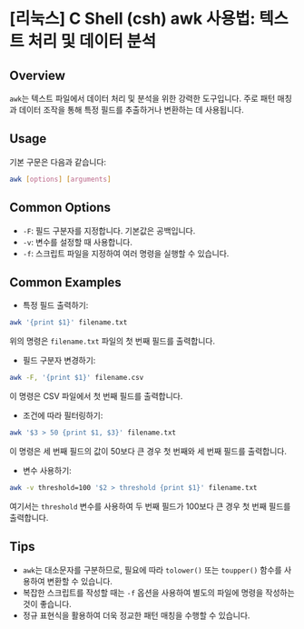 # [리눅스] C Shell (csh) awk 사용법: 텍스트 처리 및 데이터 분석

## Overview
`awk`는 텍스트 파일에서 데이터 처리 및 분석을 위한 강력한 도구입니다. 주로 패턴 매칭과 데이터 조작을 통해 특정 필드를 추출하거나 변환하는 데 사용됩니다.

## Usage
기본 구문은 다음과 같습니다:
```bash
awk [options] [arguments]
```

## Common Options
- `-F`: 필드 구분자를 지정합니다. 기본값은 공백입니다.
- `-v`: 변수를 설정할 때 사용합니다.
- `-f`: 스크립트 파일을 지정하여 여러 명령을 실행할 수 있습니다.

## Common Examples
- 특정 필드 출력하기:
```bash
awk '{print $1}' filename.txt
```
위의 명령은 `filename.txt` 파일의 첫 번째 필드를 출력합니다.

- 필드 구분자 변경하기:
```bash
awk -F, '{print $1}' filename.csv
```
이 명령은 CSV 파일에서 첫 번째 필드를 출력합니다.

- 조건에 따라 필터링하기:
```bash
awk '$3 > 50 {print $1, $3}' filename.txt
```
이 명령은 세 번째 필드의 값이 50보다 큰 경우 첫 번째와 세 번째 필드를 출력합니다.

- 변수 사용하기:
```bash
awk -v threshold=100 '$2 > threshold {print $1}' filename.txt
```
여기서는 `threshold` 변수를 사용하여 두 번째 필드가 100보다 큰 경우 첫 번째 필드를 출력합니다.

## Tips
- `awk`는 대소문자를 구분하므로, 필요에 따라 `tolower()` 또는 `toupper()` 함수를 사용하여 변환할 수 있습니다.
- 복잡한 스크립트를 작성할 때는 `-f` 옵션을 사용하여 별도의 파일에 명령을 작성하는 것이 좋습니다.
- 정규 표현식을 활용하여 더욱 정교한 패턴 매칭을 수행할 수 있습니다.
